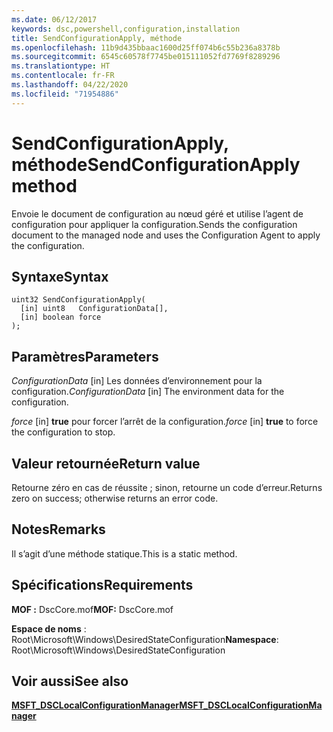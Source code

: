 ```yaml
---
ms.date: 06/12/2017
keywords: dsc,powershell,configuration,installation
title: SendConfigurationApply, méthode
ms.openlocfilehash: 11b9d435bbaac1600d25ff074b6c55b236a8378b
ms.sourcegitcommit: 6545c60578f7745be015111052fd7769f8289296
ms.translationtype: HT
ms.contentlocale: fr-FR
ms.lasthandoff: 04/22/2020
ms.locfileid: "71954886"
---
```

# <a name="sendconfigurationapply-method"></a><span data-ttu-id="45be4-103">SendConfigurationApply, méthode</span><span class="sxs-lookup"><span data-stu-id="45be4-103">SendConfigurationApply method</span></span>

<span data-ttu-id="45be4-104">Envoie le document de configuration au nœud géré et utilise l’agent de configuration pour appliquer la configuration.</span><span class="sxs-lookup"><span data-stu-id="45be4-104">Sends the configuration document to the managed node and uses the Configuration Agent to apply the configuration.</span></span>

## <a name="syntax"></a><span data-ttu-id="45be4-105">Syntaxe</span><span class="sxs-lookup"><span data-stu-id="45be4-105">Syntax</span></span>

```mof
uint32 SendConfigurationApply(
  [in] uint8   ConfigurationData[],
  [in] boolean force
);
```

## <a name="parameters"></a><span data-ttu-id="45be4-106">Paramètres</span><span class="sxs-lookup"><span data-stu-id="45be4-106">Parameters</span></span>

<span data-ttu-id="45be4-107">*ConfigurationData* \[in\] Les données d’environnement pour la configuration.</span><span class="sxs-lookup"><span data-stu-id="45be4-107">*ConfigurationData* \[in\] The environment data for the configuration.</span></span>

<span data-ttu-id="45be4-108">*force* \[in\] **true** pour forcer l’arrêt de la configuration.</span><span class="sxs-lookup"><span data-stu-id="45be4-108">*force* \[in\] **true** to force the configuration to stop.</span></span>

## <a name="return-value"></a><span data-ttu-id="45be4-109">Valeur retournée</span><span class="sxs-lookup"><span data-stu-id="45be4-109">Return value</span></span>

<span data-ttu-id="45be4-110">Retourne zéro en cas de réussite ; sinon, retourne un code d’erreur.</span><span class="sxs-lookup"><span data-stu-id="45be4-110">Returns zero on success; otherwise returns an error code.</span></span>

## <a name="remarks"></a><span data-ttu-id="45be4-111">Notes</span><span class="sxs-lookup"><span data-stu-id="45be4-111">Remarks</span></span>

<span data-ttu-id="45be4-112">Il s’agit d’une méthode statique.</span><span class="sxs-lookup"><span data-stu-id="45be4-112">This is a static method.</span></span>

## <a name="requirements"></a><span data-ttu-id="45be4-113">Spécifications</span><span class="sxs-lookup"><span data-stu-id="45be4-113">Requirements</span></span>

<span data-ttu-id="45be4-114">**MOF :** DscCore.mof</span><span class="sxs-lookup"><span data-stu-id="45be4-114">**MOF:** DscCore.mof</span></span>

<span data-ttu-id="45be4-115">**Espace de noms** : Root\Microsoft\Windows\DesiredStateConfiguration</span><span class="sxs-lookup"><span data-stu-id="45be4-115">**Namespace**: Root\Microsoft\Windows\DesiredStateConfiguration</span></span>

## <a name="see-also"></a><span data-ttu-id="45be4-116">Voir aussi</span><span class="sxs-lookup"><span data-stu-id="45be4-116">See also</span></span>

[<span data-ttu-id="45be4-117">**MSFT_DSCLocalConfigurationManager**</span><span class="sxs-lookup"><span data-stu-id="45be4-117">**MSFT_DSCLocalConfigurationManager**</span></span>](msft-dsclocalconfigurationmanager.md)
